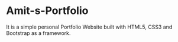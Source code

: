 # Amit-s-Portfolio
It is a simple personal Portfolio Website built with HTML5, CSS3 and Bootstrap as a framework.
